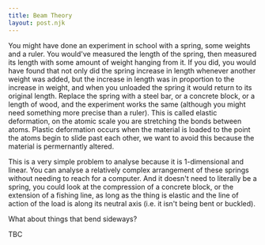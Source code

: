 ```yaml
---
title: Beam Theory
layout: post.njk
---
```


You might have done an experiment in school with a spring, some weights and a ruler.
You would've measured the length of the spring, then measured its length with some amount of weight hanging from it.
If you did, you would have found that not only did the spring increase in length whenever another weight was added, but the increase in length was in proportion to the increase in weight, and when you unloaded the spring it would return to its original length.
Replace the spring with a steel bar, or a concrete block, or a length of wood, and the experiment works the same (although you might need something more precise than a ruler).
This is called elastic deformation, on the atomic scale you are stretching the bonds between atoms.
Plastic deformation occurs when the material is loaded to the point the atoms begin to slide past each other, we want to avoid this because the material is permernantly altered.

This is a very simple problem to analyse because it is 1-dimensional and linear.
You can analyse a relatively complex arrangement of these springs without needing to reach for a computer.
And it doesn't need to literally be a spring, you could look at the compression of a concrete block, or the extension of a fishing line, as long as the thing is elastic and the line of action of the load is along its neutral axis (i.e. it isn't being bent or buckled).

What about things that bend sideways?

TBC